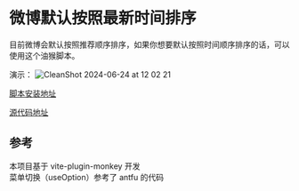 # 微博默认按照最新时间排序

目前微博会默认按照推荐顺序排序，如果你想要默认按照时间顺序排序的话，可以使用这个油猴脚本。

演示：
![CleanShot 2024-06-24 at 12 02 21](https://github.com/KazooTTT/weibo-default-timeline/assets/31075337/f9ba0be2-8d0a-4ae2-8e1e-0cd72add66f8)


[脚本安装地址](https://greasyfork.org/zh-CN/scripts/498729-%E5%BE%AE%E5%8D%9A%E9%BB%98%E8%AE%A4%E6%8C%89%E7%85%A7%E6%9C%80%E6%96%B0%E6%97%B6%E9%97%B4%E6%8E%92%E5%BA%8F)

[源代码地址](https://github.com/KazooTTT/weibo-default-timeline)

## 参考

本项目基于 vite-plugin-monkey 开发  
菜单切换（useOption）参考了 antfu 的代码
